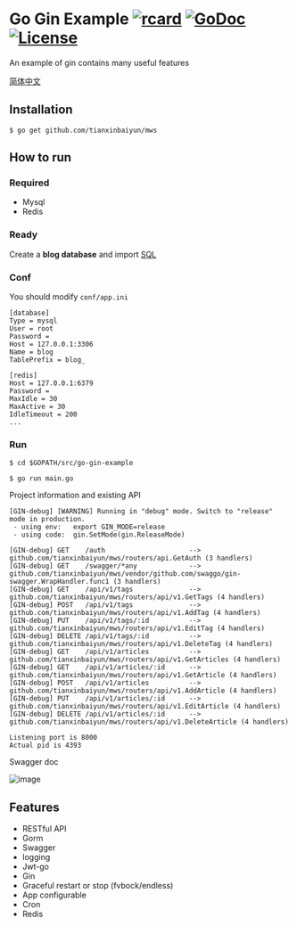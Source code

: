 # Go Gin Example [![rcard](https://goreportcard.com/badge/github.com/tianxinbaiyun/mws)](https://goreportcard.com/report/github.com/tianxinbaiyun/mws) [![GoDoc](http://img.shields.io/badge/go-documentation-blue.svg?style=flat-square)](https://godoc.org/github.com/tianxinbaiyun/mws) [![License](http://img.shields.io/badge/license-mit-blue.svg?style=flat-square)](https://raw.githubusercontent.com/EDDYCJY/go-gin-example/master/LICENSE)

An example of gin contains many useful features

[简体中文](https://github.com/tianxinbaiyun/mws/blob/master/README_ZH.md)

## Installation
```
$ go get github.com/tianxinbaiyun/mws
```

## How to run

### Required

- Mysql
- Redis

### Ready

Create a **blog database** and import [SQL](https://github.com/tianxinbaiyun/mws/blob/master/docs/sql/blog.sql)

### Conf

You should modify `conf/app.ini`

```
[database]
Type = mysql
User = root
Password =
Host = 127.0.0.1:3306
Name = blog
TablePrefix = blog_

[redis]
Host = 127.0.0.1:6379
Password =
MaxIdle = 30
MaxActive = 30
IdleTimeout = 200
...
```

### Run
```
$ cd $GOPATH/src/go-gin-example

$ go run main.go 
```

Project information and existing API

```
[GIN-debug] [WARNING] Running in "debug" mode. Switch to "release" mode in production.
 - using env:	export GIN_MODE=release
 - using code:	gin.SetMode(gin.ReleaseMode)

[GIN-debug] GET    /auth                     --> github.com/tianxinbaiyun/mws/routers/api.GetAuth (3 handlers)
[GIN-debug] GET    /swagger/*any             --> github.com/tianxinbaiyun/mws/vendor/github.com/swaggo/gin-swagger.WrapHandler.func1 (3 handlers)
[GIN-debug] GET    /api/v1/tags              --> github.com/tianxinbaiyun/mws/routers/api/v1.GetTags (4 handlers)
[GIN-debug] POST   /api/v1/tags              --> github.com/tianxinbaiyun/mws/routers/api/v1.AddTag (4 handlers)
[GIN-debug] PUT    /api/v1/tags/:id          --> github.com/tianxinbaiyun/mws/routers/api/v1.EditTag (4 handlers)
[GIN-debug] DELETE /api/v1/tags/:id          --> github.com/tianxinbaiyun/mws/routers/api/v1.DeleteTag (4 handlers)
[GIN-debug] GET    /api/v1/articles          --> github.com/tianxinbaiyun/mws/routers/api/v1.GetArticles (4 handlers)
[GIN-debug] GET    /api/v1/articles/:id      --> github.com/tianxinbaiyun/mws/routers/api/v1.GetArticle (4 handlers)
[GIN-debug] POST   /api/v1/articles          --> github.com/tianxinbaiyun/mws/routers/api/v1.AddArticle (4 handlers)
[GIN-debug] PUT    /api/v1/articles/:id      --> github.com/tianxinbaiyun/mws/routers/api/v1.EditArticle (4 handlers)
[GIN-debug] DELETE /api/v1/articles/:id      --> github.com/tianxinbaiyun/mws/routers/api/v1.DeleteArticle (4 handlers)

Listening port is 8000
Actual pid is 4393
```
Swagger doc

![image](https://i.imgur.com/bVRLTP4.jpg)

## Features

- RESTful API
- Gorm
- Swagger
- logging
- Jwt-go
- Gin
- Graceful restart or stop (fvbock/endless)
- App configurable
- Cron
- Redis